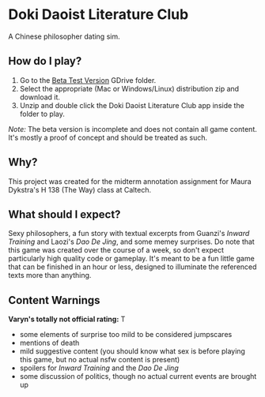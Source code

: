 # Doki Daoist Literature Club
A Chinese philosopher dating sim.

## How do I play?
1. Go to the [Beta Test Version](https://drive.google.com/drive/folders/1DIM5ZfGbooWikFN5F0CAlzJQFKe4l-0N?usp=sharing) GDrive folder.
2. Select the appropriate (Mac or Windows/Linux) distribution zip and download it.
3. Unzip and double click the Doki Daoist Literature Club app inside the folder to play.

*Note:* The beta version is incomplete and does not contain all game content. It's mostly a proof of concept and should be treated as such.

## Why?
This project was created for the midterm annotation assignment for Maura Dykstra's H 138 (The Way) class at Caltech.

## What should I expect?
Sexy philosophers, a fun story with textual excerpts from Guanzi's *Inward Training* and Laozi's *Dao De Jing*, and some memey surprises.
Do note that this game was created over the course of a week, so don't expect particularly high quality code or gameplay. It's meant to be
a fun little game that can be finished in an hour or less, designed to illuminate the referenced texts more than anything.

## Content Warnings
**Varyn's totally not official rating:** T 
- some elements of surprise too mild to be considered jumpscares
- mentions of death
- mild suggestive content (you should know what sex is before playing this game, but no actual nsfw content is present)
- spoilers for *Inward Training* and the *Dao De Jing*
- some discussion of politics, though no actual current events are brought up
